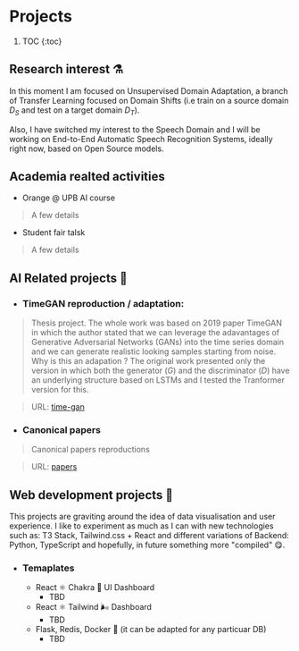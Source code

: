 # Projects

1. TOC
{:toc}

## Research interest ⚗️

In this moment I am focused on Unsupervised Domain Adaptation, a branch of Transfer Learning focused on Domain Shifts (i.e train on a source domain $D_{S}$ and test on a target domain $D_{T}$).

Also, I have switched my interest to the Speech Domain and I will be working on End-to-End Automatic Speech Recognition Systems, ideally right now, based on Open Source models. 

## Academia realted activities

- Orange @ UPB AI course
> A few details

- Student fair talsk
> A few details

## AI Related projects 🛫

- ### TimeGAN reproduction / adaptation:
> Thesis project. The whole work was based on 2019 paper TimeGAN in which the author stated that we can leverage the adavantages of Generative Adversarial Networks (GANs) into the time series domain and we can generate realistic looking samples starting from noise. Why is this an adapation ? The original work presented only the version in which both the generator ($G$) and the discriminator ($D$) have an underlying structure based on LSTMs and I tested the Tranformer version for this.

> URL: [time-gan](https://github.com/popescuaaa/time-gan)

- ### Canonical papers
> Canonical papers reproductions

> URL: [papers](https://github.com/popescuaaa/papers)

## Web development projects 🎈

This projects are graviting around the idea of data visualisation and user experience. I like to experiment as much as I can with new technologies such as: T3 Stack, Tailwind.css + React and different variations of Backend: Python, TypeScript and hopefully, in future something more "compiled" 😋.


- ### Temaplates 
    - React ⚛️ Chakra 🥷 UI Dashboard
        - TBD
    - React ⚛️ Tailwind 🌬️ Dashboard
        - TBD
    - Flask, Redis, Docker 🐳 (it can be adapted for any particuar DB)
        - TBD


